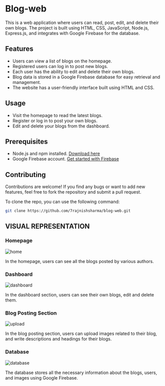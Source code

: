 # Blog-web

This is a web application where users can read, post, edit, and delete their own blogs. The project is built using HTML, CSS, JavaScript, Node.js, Express.js, and integrates with Google Firebase for the database.

## Features

- Users can view a list of blogs on the homepage.
- Registered users can log in to post new blogs.
- Each user has the ability to edit and delete their own blogs.
- Blog data is stored in a Google Firebase database for easy retrieval and management.
- The website has a user-friendly interface built using HTML and CSS.


## Usage
- Visit the homepage to read the latest blogs.
- Register or log in to post your own blogs.
- Edit and delete your blogs from the dashboard.

## Prerequisites

- Node.js and npm installed. [Download here](https://nodejs.org/)
- Google Firebase account. [Get started with Firebase](https://firebase.google.com/)


## Contributing
Contributions are welcome! If you find any bugs or want to add new features, feel free to fork the repository and submit a pull request.

To clone the repo, you can use the following command:
```bash
git clone https://github.com/7rajnishsharma/blog-web.git

```

##   VISUAL REPRESENTATION

### Homepage

![home](https://github.com/7rajnishsharma/blog-web/assets/111423953/651bc5c1-0d68-4438-ae6b-d60a53bb7105)

In the homepage, users can see all the blogs posted by various authors.

### Dashboard

![dashboard](https://github.com/7rajnishsharma/blog-web/assets/111423953/9596c55d-a925-48c2-8b68-a9f8a2cec3b6)

In the dashboard section, users can see their own blogs, edit and delete them.

### Blog Posting Section

![upload](https://github.com/7rajnishsharma/blog-web/assets/111423953/437706b0-56fc-4e52-8e4a-19bdae767d04)

In the blog posting section, users can upload images related to their blog, and write descriptions and headings for their blogs.

### Database

![database](https://github.com/7rajnishsharma/blog-web/assets/111423953/0c0e9cc4-ac73-4deb-8fe0-ff078eb97c78)

The database stores all the necessary information about the blogs, users, and images using Google Firebase.
